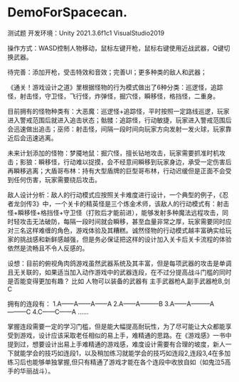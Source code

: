 # DemoForSpacecan.
测试题
开发环境：Unity 2021.3.6f1c1  	VisualStudio2019

操作方式：WASD控制人物移动，鼠标左键开枪，鼠标右键使用近战武器，Q键切换武器。

待完善：添加开枪，受击特效和音效；完善UI；更多种类的敌人和武器；

《通关！游戏设计之道》里根据怪物的行为模式做出了6种分类：巡逻怪，追踪怪，射击怪，守卫怪，飞行怪，炸弹怪，掘穴怪，瞬移怪，格挡怪，二重身。

目前拥有的怪物种类有：大恶魔：巡逻怪+追踪怪，平时按照一定路线巡逻，玩家进入警戒范围后就进入追击状态；骷髅：追踪怪，行动敏捷，玩家进入警戒范围后会迅速做出追击；巫师：射击怪，间隔一段时间向玩家方向发射一发火球，玩家靠近后会迅速逃离。

未来计划添加的怪物：梦魇地鼠：掘穴怪，擅长钻地攻击，玩家需要抓准时机攻击；影狼：瞬移怪，行动难以捉摸，会不经意间瞬移到玩家身边，承受一定伤害后再瞬移逃离；大盾哥布林：持有大型盾牌的巨型哥布林，行动迟缓但是正面不会受到任何伤害，玩家需要绕后攻击。

敌人设计分析：敌人的行动模式应按照关卡难度进行设计，一个典型的例子，《忍者龙剑传3》中，一个关卡的精英怪是三个炼金术师，该敌人的行动模式有：射击怪+瞬移怪+格挡怪+守卫怪（打败后才能前进），能够发射多种魔法远程攻击，同时轻攻击无法破防，每隔一段时间就会瞬移，甚至血量非常之厚，玩家需要同时应对三名这样难缠的角色，游戏体验及其糟糕。诚然怪物的行动模式越丰富确实给玩家的挑战感和新鲜感越强，但是务必保证把这样的设计加入关卡后关卡流程的体验依然是流畅且不令人反感的。

设想：目前的俯视角肉鸽游戏虽然武器系统及其丰富，但是每项武器的攻击是单调且无关联的，如果适当加入动作游戏中的武器连段，在不过分提高战斗门槛的同时是否能变得更加有趣？
比如 人物可以装备的武器有 主手武器枪A,副手武器枪B,剑C

拥有的连段有：
1.A——A——A——A
2.A——A———B
3.A——A———A———C
4.C——C——A
......

掌握连段需要一定的学习门槛，但是能大幅提高耐玩性，为了尽可能让大众都能享受到游戏，设计应该采取老任相似的易上手，难精通的思路。在《游戏感》一书中提到过，想要设计出易上手难精通的游戏感，难度设计需要有合理的坡度，新人一下就能学会的技巧如连段1，以及稍加练习就能学会的技巧如连段2,连段3,4在多加练习后也能够单独掌握,但只有精通了游戏才能在各个连段中收放自如（如鬼泣5高手的华丽战斗）。
